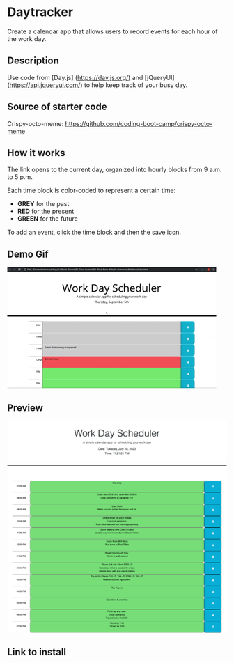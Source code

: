# Daytracker

Create a calendar app that allows users to record events for each hour of the work day.

## Description

Use code from [Day.js] (https://day.js.org/) and [jQueryUI] (https://api.jqueryui.com/) to help keep track of your busy day.

## Source of starter code

Crispy-octo-meme: https://github.com/coding-boot-camp/crispy-octo-meme

## How it works

The link opens to the current day, organized into hourly blocks from 9 a.m. to 5 p.m.

Each time block is color-coded to represent a certain time:

- **GREY** for the past
- **RED** for the present
- **GREEN** for the future

To add an event, click the time block and then the save icon.

## Demo Gif

![](./Assets/demo/05-third-party-apis-homework-demo.gif)

## Preview

![Full Page Image](./Assets/images/Testing-Shot.png)

## Link to install
